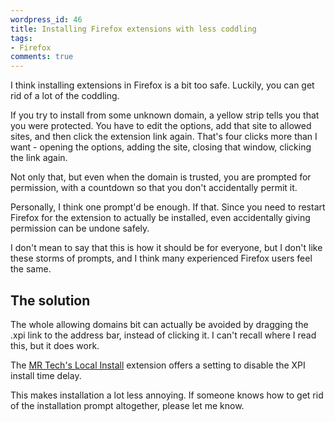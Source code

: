```yaml
---
wordpress_id: 46
title: Installing Firefox extensions with less coddling
tags:
- Firefox
comments: true
---
```

I think installing extensions in Firefox is a bit too safe. Luckily, you can get rid of a lot of the coddling.

<!--more-->

If you try to install from some unknown domain, a yellow strip tells you that you were protected. You have to edit the options, add that site to allowed sites, and then click the extension link again. That's four clicks more than I want - opening the options, adding the site, closing that window, clicking the link again.

Not only that, but even when the domain is trusted, you are prompted for permission, with a countdown so that you don't accidentally permit it.

Personally, I think one prompt'd be enough. If that. Since you need to restart Firefox for the extension to actually be installed, even accidentally giving permission can be undone safely.

I don't mean to say that this is how it should be for everyone, but I don't like these storms of prompts, and I think many experienced Firefox users feel the same.

## The solution

The whole allowing domains bit can actually be avoided by dragging the .xpi link to the address bar, instead of clicking it. I can't recall where I read this, but it does work.

The <a href="http://www.mrtech.com/extensions/local_install/">MR Tech's Local Install</a> extension offers a setting to disable the XPI install time delay.

This makes installation a lot less annoying. If someone knows how to get rid of the installation prompt altogether, please let me know.
